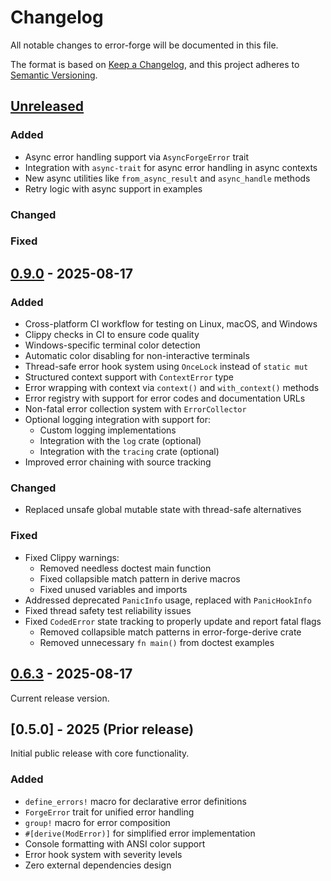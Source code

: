 # Changelog

All notable changes to error-forge will be documented in this file.

The format is based on [Keep a Changelog](https://keepachangelog.com/en/1.0.0/),
and this project adheres to [Semantic Versioning](https://semver.org/spec/v2.0.0.html).

## [Unreleased]

### Added
- Async error handling support via `AsyncForgeError` trait
- Integration with `async-trait` for async error handling in async contexts
- New async utilities like `from_async_result` and `async_handle` methods
- Retry logic with async support in examples

### Changed

### Fixed

## [0.9.0] - 2025-08-17

### Added
- Cross-platform CI workflow for testing on Linux, macOS, and Windows
- Clippy checks in CI to ensure code quality
- Windows-specific terminal color detection
- Automatic color disabling for non-interactive terminals
- Thread-safe error hook system using `OnceLock` instead of `static mut`
- Structured context support with `ContextError` type
- Error wrapping with context via `context()` and `with_context()` methods
- Error registry with support for error codes and documentation URLs
- Non-fatal error collection system with `ErrorCollector`
- Optional logging integration with support for:
  - Custom logging implementations
  - Integration with the `log` crate (optional)
  - Integration with the `tracing` crate (optional)
- Improved error chaining with source tracking

### Changed
- Replaced unsafe global mutable state with thread-safe alternatives

### Fixed
- Fixed Clippy warnings:
  - Removed needless doctest main function
  - Fixed collapsible match pattern in derive macros
  - Fixed unused variables and imports
- Addressed deprecated `PanicInfo` usage, replaced with `PanicHookInfo`
- Fixed thread safety test reliability issues
- Fixed `CodedError` state tracking to properly update and report fatal flags
  - Removed collapsible match patterns in error-forge-derive crate
  - Removed unnecessary `fn main()` from doctest examples

## [0.6.3] - 2025-08-17

Current release version.

## [0.5.0] - 2025 (Prior release)

Initial public release with core functionality.

### Added
- `define_errors!` macro for declarative error definitions
- `ForgeError` trait for unified error handling
- `group!` macro for error composition
- `#[derive(ModError)]` for simplified error implementation
- Console formatting with ANSI color support
- Error hook system with severity levels
- Zero external dependencies design

[Unreleased]: https://github.com/jamesgober/error-forge/compare/0.6.3...HEAD
[0.9.0]: https://github.com/jamesgober/error-forge/compare/0.6.3...v0.9.0
[0.6.3]: https://github.com/jamesgober/error-forge/compare/0.6.1...0.6.3
